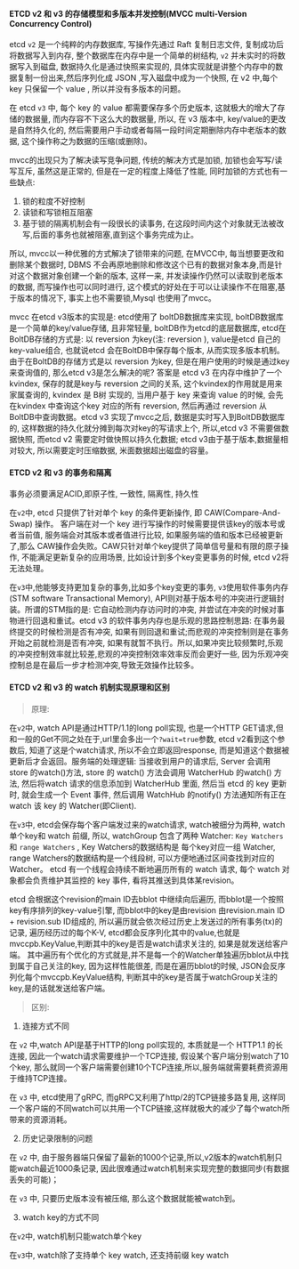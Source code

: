 #### ETCD v2 和 v3 的存储模型和多版本并发控制(MVCC multi-Version Concurrency Control)

etcd `v2` 是一个纯粹的内存数据库, 写操作先通过 Raft 复制日志文件, 复制成功后将数据写入到内存, 整个数据库在内存中是一个简单的树结构, `v2` 并未实时的将数据写入到磁盘, 数据持久化是通过快照来实现的, 具体实现就是讲整个内存中的数据复制一份出来,然后序列化成 JSON ,写入磁盘中成为一个快照, 在 v2 中,每个 key 只保留一个 value , 所以并没有多版本的问题。

在 etcd `v3` 中, 每个 key 的 value 都需要保存多个历史版本, 这就极大的增大了存储的数据量, 而内存容不下这么大的数据量, 所以, 在 v3 版本中, key/value的更改是自然持久化的, 然后需要用户手动或者每隔一段时间定期删除内存中老版本的数据, 这个操作称之为数据的压缩(或删除)。

mvcc的出现只为了解决读写竞争问题, 传统的解决方式是加锁, 加锁也会写写/读写互斥, 虽然这是正常的, 但是在一定的程度上降低了性能, 同时加锁的方式也有一些缺点:

1. 锁的粒度不好控制
2. 读锁和写锁相互阻塞
3. 基于锁的隔离机制会有一段很长的读事务, 在这段时间内这个对象就无法被改写,后面的事务也就被阻塞,直到这个事务完成为止。

所以, mvcc以一种优雅的方式解决了锁带来的问题, 在MVCC中, 每当想要更改和删除某个数据时, DBMS 不会再原地删除和修改这个已有的数据对象本身,而是针对这个数据对象创建一个新的版本, 这样一来, 并发读操作仍然可以读取到老版本的数据, 而写操作也可以同时进行, 这个模式的好处在于可以让读操作不在阻塞,基于版本的情况下, 事实上也不需要锁,Mysql 也使用了mvcc。 

mvcc 在etcd v3版本的实现是: etcd使用了 boltDB数据库来实现, boltDB数据库是一个简单的key/value存储, 且非常轻量, boltDB作为etcd的底层数据库, etcd在BoltDB存储的方式是: 以 reversion 为key(注: reversion ), value是etcd 自己的 key-value组合, 也就说etcd 会在BoltDB中保存每个版本, 从而实现多版本机制。 由于在BoltDB的存储方式是以 reversion 为key, 但是在用户使用的时候是通过key来查询值的, 那么etcd v3是怎么解决的呢? 答案是 etcd v3 在内存中维护了一个kvindex, 保存的就是key与 reversion 之间的关系, 这个kvindex的作用就是用来家属查询的, kvindex 是 B树 实现的, 当用户基于 key 来查询 value 的时候, 会先在kvindex 中查询这个key 对应的所有 reversion, 然后再通过 reversion 从BoltDB中查询数据。etcd v3 实现了mvcc之后, 数据是实时写入到BoltDB数据库的, 这样数据的持久化就分摊到每次对key的写请求上个, 所以,etcd v3 不需要做数据快照, 而etcd v2 需要定时做快照以持久化数据; etcd v3由于基于版本,数据量相对较大, 所以需要定时压缩数据, 米面数据超出磁盘的容量。




#### ETCD v2 和 v3 的事务和隔离

事务必须要满足ACID,即原子性, 一致性, 隔离性, 持久性

在`v2`中, etcd 只提供了针对单个 key 的条件更新操作, 即 CAW(Compare-And-Swap) 操作。 客户端在对一个 key 进行写操作的时候需要提供该key的版本号或者当前值, 服务端会对其版本或者值进行比较, 如果服务端的值和版本已经被更新了,那么 CAW操作会失败。CAW只针对单个key提供了简单信号量和有限的原子操作, 不能满足更新复杂的应用场景, 比如设计到多个key变更事务的时候, etcd v2将无法处理。

在`v3`中,他能够支持更加复杂的事务,比如多个key变更的事务, `v3`使用软件事务内存(STM software Transactional Memory), API则对基于版本号的冲突进行逻辑封装。所谓的STM指的是: 它自动检测内存访问时的冲突, 并尝试在冲突的时候对事物进行回退和重试。etcd v3 的软件事务内存也是乐观的思路控制思路: 在事务最终提交的时候检测是否有冲突, 如果有则回退和重试;而悲观的冲突控制则是在事务开始之前就检测是否有冲突, 如果有就暂不执行。所以,如果冲突比较频繁时,乐观的冲突控制效率就比较差,悲观的冲突控制效率效率反而会更好一些, 因为乐观冲突控制总是在最后一步才检测冲突,导致无效操作比较多。


#### ETCD v2 和 v3 的 watch 机制实现原理和区别

> 原理: 

在`v2`中, watch API是通过HTTP/1.1的long poll实现, 也是一个HTTP GET请求,但和一般的Get不同之处在于,url里会多出一个`?wait=true`参数, etcd v2看到这个参数后, 知道了这是个watch请求, 所以不会立即返回response, 而是知道这个数据被更新后才会返回。服务端的处理逻辑: 当接收到用户的请求后, Server 会调用 store 的watch()方法, store 的 watch() 方法会调用 WatcherHub 的watch() 方法, 然后将watch 请求的信息添加到 WatcherHub 里面, 然后当 etcd 的 key 更新时, 就会生成一个 Event 事件, 然后调用 WatchHub 的notify() 方法通知所有正在 watch 该 key 的 Watcher(即Client).

在`v3`中, etcd会保存每个客户端发过来的watch请求, watch被细分为两种, watch 单个key和 watch 前缀, 所以, watchGroup 包含了两种 Watcher: `Key Watchers` 和 `range Watchers` , Key Watchers的数据结构是 每个key对应一组 Watcher, range Watchers的数据结构是一个线段树, 可以方便地通过区间查找到对应的 Watcher。 etcd 有一个线程会持续不断地遍历所有的 watch 请求, 每个 watch 对象都会负责维护其监控的 key 事件, 看将其推送到具体某revision。

etcd 会根据这个revision的main ID去bblot 中继续向后遍历, 而bblot是一个按照key有序排列的key-value引擎, 而bblot中的key是由revision 由revision.main ID + revision.sub ID组成的, 所以遍历就会依次经过历史上发送过的所有事务(tx)的记录, 遍历经历过的每个K-V, etcd都会反序列化其中的value,也就是mvccpb.KeyValue,判断其中的key是否是watch请求关注的, 如果是就发送给客户端。 其中遍历有个优化的方式就是,并不是每一个的Watcher单独遍历bblot从中找到属于自己关注的key, 因为这样性能很差, 而是在遍历bblot的时候, JSON会反序列化每个mvccpb.KeyValue结构, 判断其中的key是否属于watchGroup关注的key,是的话就发送给客户端。

> 区别:

1. 连接方式不同 

在 `v2` 中,watch API是基于HTTP的long poll实现的, 本质就是一个 HTTP1.1 的长连接, 因此一个watch请求需要维护一个TCP连接, 假设某个客户端分别watch了10个key, 那么就同一个客户端需要创建10个TCP连接,所以,服务端就需要耗费资源用于维持TCP连接。

在 `v3` 中, etcd使用了gRPC, 而gRPC又利用了http/2的TCP链接多路复用, 这样同一个客户端的不同watch可以共用一个TCP链接,这样就极大的减少了每个watch所带来的资源消耗。

2. 历史记录限制的问题

在 `v2` 中, 由于服务器端只保留了最新的1000个记录,所以,v2版本的watch机制只能watch最近1000条记录, 因此很难通过watch机制来实现完整的数据同步(有数据丢失的可能)；

在 `v3` 中, 只要历史版本没有被压缩, 那么这个数据就能被watch到。

3. watch key的方式不同

在`v2`中, watch机制只能watch单个key

在`v3`中, watch除了支持单个 key watch, 还支持前缀 key watch





